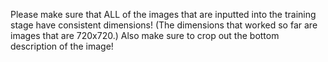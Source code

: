 Please make sure that ALL of the images that are inputted into the training stage have consistent
dimensions! (The dimensions that worked so far are images that are 720x720.) Also make sure to 
crop out the bottom description of the image!